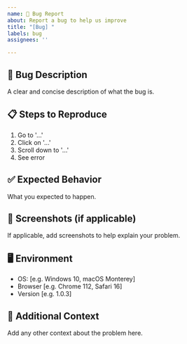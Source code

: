 ```yaml
---
name: 🐛 Bug Report
about: Report a bug to help us improve
title: "[Bug] "
labels: bug
assignees: ''

---
```


## 🐞 Bug Description

A clear and concise description of what the bug is.

## 📋 Steps to Reproduce

1. Go to '...'
2. Click on '...'
3. Scroll down to '...'
4. See error

## ✅ Expected Behavior

What you expected to happen.

## 📸 Screenshots (if applicable)

If applicable, add screenshots to help explain your problem.

## 🖥️ Environment

- OS: [e.g. Windows 10, macOS Monterey]
- Browser [e.g. Chrome 112, Safari 16]
- Version [e.g. 1.0.3]

## 📝 Additional Context

Add any other context about the problem here.
